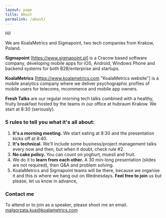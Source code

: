```yaml
---
layout: page
title: About
permalink: /about/
---
```

Hi! 

We are KoalaMetrics and Sigmapoint, two tech companies from Krakow, Poland. 

**Sigmapoint** [https://www.sigmapoint.pl] is a Cracow based software company, developing mobile apps for iOS, Android, Windows Phone and backend systems for both B2B/enterprise and startups. 

**KoalaMetrics** [https://www.koalametrics.com "KoalaMetrics website"] is a mobile analytics company where we deliver psychographic profiles of mobile users for telecoms, mcommerce and mobile app owners.

**Fresh Talks** are our regular morning tech talks combined with a healthy, fruity breakfast hosted by the teams in our office at hubraum Krakow. We start at 8:30 (seriously).

### 5 rules to tell you what it's all about:

1. **It's a morning meeting.** We start eating at 8:30 and the presentation kicks off at 8:40.
2. **It's technical.** We'll include some business/project management talks every now and then, but when it doubt, check rule #2.
3. **No cake policy.** You can count on yoghurt, muesli and fruit.
4. We do it to **learn from each other.** A 30 min-long presentation (slides are not required), then Q&A and problem solving.
5. KoalaMetrics and Sigmapoint teams will be there, because we organise it and this is where we hang out on Wednesdays. **Feel free to join** us but please, let us know in advance,

###  Contact me
To attend or to join as a speaker, please shoot me an email.
[malgorzata.kus@koalametrics.com](mailto:malgorzata.kus@koalametrics.com)
